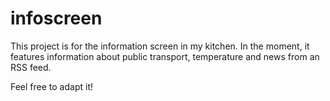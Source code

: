 infoscreen
==========

This project is for the information screen in my kitchen.
In the moment, it features information about public transport, temperature and news from an RSS feed.

Feel free to adapt it!
